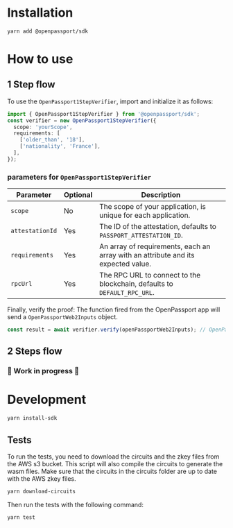 # Installation

```bash
yarn add @openpassport/sdk
```

# How to use

## 1 Step flow

To use the `OpenPassport1StepVerifier`, import and initialize it as follows:

```typescript
import { OpenPassport1StepVerifier } from '@openpassport/sdk';
const verifier = new OpenPassport1StepVerifier({
  scope: 'yourScope',
  requirements: [
    ['older_than', '18'],
    ['nationality', 'France'],
  ],
});
```

### parameters for `OpenPassport1StepVerifier`

| Parameter       | Optional | Description                                                                       |
| --------------- | -------- | --------------------------------------------------------------------------------- |
| `scope`         | No       | The scope of your application, is unique for each application.                    |
| `attestationId` | Yes      | The ID of the attestation, defaults to `PASSPORT_ATTESTATION_ID`.                 |
| `requirements`  | Yes      | An array of requirements, each an array with an attribute and its expected value. |
| `rpcUrl`        | Yes      | The RPC URL to connect to the blockchain, defaults to `DEFAULT_RPC_URL`.          |

Finally, verify the proof:
The function fired from the OpenPassport app will send a `OpenPassportWeb2Inputs` object.

```typescript
const result = await verifier.verify(openPassportWeb2Inputs); // OpenPassportWeb2Inputs : OpenPassportWeb2Inputs
```

## 2 Steps flow

### 🚧 Work in progress 🚧

# Development

```bash
yarn install-sdk
```

## Tests

To run the tests, you need to download the circuits and the zkey files from the AWS s3 bucket.
This script will also compile the circuits to generate the wasm files.
Make sure that the circuits in the circuits folder are up to date with the AWS zkey files.

```bash
yarn download-circuits
```

Then run the tests with the following command:

```bash
yarn test
```
